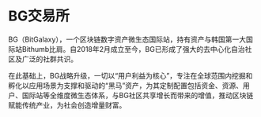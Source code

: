 # BG交易所

BG（BitGalaxy），一个区块链数字资产微生态国际站，持有资产与韩国第一大国际站Bithumb比肩。自2018年2月成立至今，BG已形成了强⼤的去中心化自治社区及广泛的社群共识。

在此基础上，BG战略升级，⼀切以“用户利益为核心”，专注在全球范围内挖掘和孵化以应用场景为支撑和驱动的“黑马”资产，为其定制配置包括资金、资源、用户、国际站等全维度微生态体系，与BG社区共享增长而带来的增值，推动区块链赋能传统产业，为社会创造增量财富。

